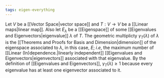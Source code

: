 ```yaml
---
tags: eigen-everything
---
```

Let $V$ be a [[Vector Space|vector space]] and $T: V \rightarrow V$ be a [[Linear maps|linear map]]. Also let $E_{\lambda}$ be a [[Eigenspace]] of some [[Eigenvalues and Eigenvectors|eigenvalue]] $\lambda$ of $T$.
The geometric multiplicty $\gamma_{T}(\lambda)$ of $\lambda$ is the [[Theorems and Proofs for Basis and Dimension|dimension]] of the eigenspace associated to $\lambda$, in this case, $E$; $i.e$, the maximum number of [[Linear (In)dependence.|linearly independent]] [[Eigenvalues and Eigenvectors|eigenvectors]] associated with that eigenvalue. 
By the definition of [[Eigenvalues and Eigenvectors]], $\gamma_{T}(\lambda) \ge 1$ because every eigenvalue has at least one eigenvector associated to it.
